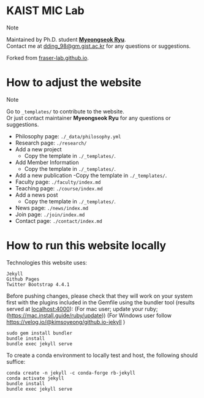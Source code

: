 # KAIST MIC Lab

> [!Note]
> Maintained by Ph.D. student [**Myeongseok Ryu**](https://github.com/DDingR).  
> Contact me at <a href="mailto:dding_98@gm.gist.ac.kr">dding_98@gm.gist.ac.kr</a> for any questions or suggestions. 

Forked from [fraser-lab.github.io](https://fraserlab.com/2020/05/03/Clone-this-website/).

<!-- 
webpage made by Prof
https://sites.google.com/view/kaist-mic/news 
webpage (GIST)
https://mic.gist.ac.kr/prog/lectureMaster/mic/ALL/65352/list.do
-->

# How to adjust the website

> [!Note]
> Go to `_templates/` to contribute to the website.  
> Or just contact maintainer **Myeongseok Ryu** for any questions or suggestions.

- Philosophy page: `./_data/philosophy.yml`
- Research page: `./research/`
- Add a new project
  - Copy the template in `./_templates/`.
- Add Member Information
  - Copy the template in `./_templates/`.
- Add a new publication
  -Copy the template in `./_templates/`.
- Faculty page: `./faculty/index.md`
- Teaching page: `./course/index.md`
- Add a news post
  - Copy the template in `./_templates/`.
- News page: `./news/index.md`
- Join page: `./join/index.md`
- Contact page: `./contact/index.md`

# How to run this website locally

Technologies this website uses:  

    Jekyll  
    Github Pages  
    Twitter Bootstrap 4.4.1

Before pushing changes, please check that they will work on your system first with the plugins included in the Gemfile using the bundler tool (results served at [localhost:4000](localhost:4000)):
(For mac user; update your ruby; (https://mac.install.guide/ruby/update))
(For Windows user follow https://velog.io/@kimsoyeong/github.io-jekyll )

    sudo gem install bundler
    bundle install
    bundle exec jekyll serve
    
To create a conda environment to locally test and host, the following should suffice:

    conda create -n jekyll -c conda-forge rb-jekyll
    conda activate jekyll
    bundle install
    bundle exec jekyll serve
